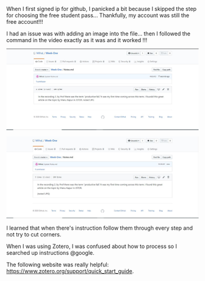 When I first signed ip for github, I panicked a bit because I skipped the step for choosing the free student pass... Thankfully, my account was still the free account!!! 

I had an issue was with adding an image into the file... then I followed the command in the video exactly as it was and it worked !!!

![image i just uploaded](mistake1.JPG)

![image i just uploaded](mistake2.JPG)

I learned that when there's instruction follow them through every step and not try to cut corners. 

When I was using Zotero, I was confused about how to process so I searched up instructions @google.

The following website was really helpful: https://www.zotero.org/support/quick_start_guide. 








